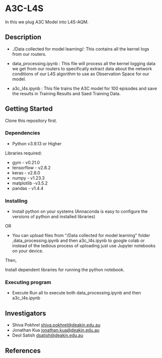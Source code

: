 # A3C-L4S


In this we plug A3C Model into L4S-AQM.

## Description

- ./Data collected for model learning/: This contains all the kernel logs from our routers.

- data_processing.ipynb : This file will process all the kernel logging data we get from our routers to specifically extract data about the network conditions of our L4S algorithm to use as Observation Space for our model.

- a3c_l4s.ipynb : This file trains the A3C model for 100 episodes and save the results in Training Results and Saed Training Data.

## Getting Started

Clone this repository first.

### Dependencies

* Python v3.9.13 or Higher

Libraries required:
* gym - v0.21.0
* tensorflow - v2.8.2
* keras - v2.8.0
* numpy - v1.23.3
* matplotlib -v3.5.2
* pandas - v1.4.4



### Installing

* Install python on your systems (Annaconda is easy to configure the versions of python and installed libraries)

OR

* You can upload files from "/Data collected for model learning" folder ,data_processing.ipynb and then a3c_l4s.ipynb  to google colab or  instead of the tedious process of uploading just use Jupyter notebooks on your device.

Then,

Install dependent libraries for running the python notebook.

### Executing program

* Execute Run all to execute both data_processing.ipynb and then a3c_l4s.ipynb



## Investigators

- Shiva Pokhrel <shiva.pokhrel@deakin.edu.au>
- Jonathan Kua <jonathan.kua@deakin.edu.au>
- Deol Satish <dsatish@deakin.edu.au>

## References


